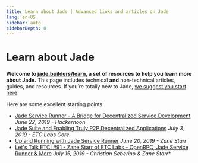 ```yaml
---
title: Learn about Jade | Advanced links and articles on Jade
lang: en-US
sidebar: auto
sidebarDepth: 0
---
```


# Learn about Jade

**Welcome to [jade.builders/learn](/learn/), a set of resources to help you learn more about Jade.** This page includes technical **and** non-technical articles, guides, and resources. If you’re totally new to Jade, [we suggest you start here](/beginners/).

Here are some excellent starting points:
- [Jade Service Runner - A Bridge for Decentralized Service Development](https://hackernoon.com/jade-service-runner-bd5ca222b7fc) *June 22, 2019 - Hackernoon*
- [Jade Suite and Enabling Truly P2P Decentralized Applications](https://medium.com/etclabscore/ethereum-classic-jade-suite-are-enabling-truly-p2p-decentralized-applications-b4c9cbcdb91) *July 3, 2019 - ETC Labs Core*
- [Up and Running with Jade Service Runner](https://www.youtube.com/watch?v=Y-Wdg1hgMls) *June 20, 2019 - Zane Starr*
- [Let's Talk ETC! #91 - Zane Starr of ETC Labs - OpenRPC, Jade Service Runner & More](https://www.youtube.com/watch?v=8j93EtLXE8M) *July 15, 2019 - Christian Seberino & Zane Starr**
